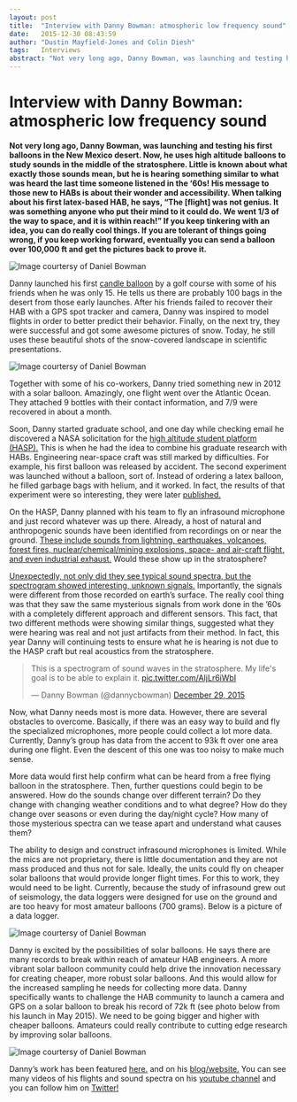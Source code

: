 ```yaml
---
layout: post
title:  "Interview with Danny Bowman: atmospheric low frequency sound"
date:   2015-12-30 08:43:59
author: "Dustin Mayfield-Jones and Colin Diesh"
tags:	Interviews
abstract: "Not very long ago, Danny Bowman, was launching and testing his first balloons in the New Mexico desert. Now, he uses high altitude balloons to study sounds in the middle of the stratosphere. Little is known about what exactly those sounds mean, but he is hearing something similar to what was heard the last time someone listened in the ‘60s! His message to those new to HABs is about their wonder and accessibility. When talking about his first latex-based HAB, he says, “The [flight] was not genius. It was something anyone who put their mind to it could do. We went 1/3 of the way to space, and it is within reach!” If you keep tinkering with an idea, you can do really cool things. If you are tolerant of things going wrong, if you keep working forward, eventually you can send a balloon over 100,000 ft and get the pictures back to prove it."
---
```


# Interview with Danny Bowman: atmospheric low frequency sound


**Not very long ago, Danny Bowman, was launching and testing his first balloons in the New Mexico desert. Now, he uses high altitude balloons to study sounds in the middle of the stratosphere. Little is known about what exactly those sounds mean, but he is hearing something similar to what was heard the last time someone listened in the ‘60s! His message to those new to HABs is about their wonder and accessibility. When talking about his first latex-based HAB, he says, “The [flight] was not genius. It was something anyone who put their mind to it could do. We went 1/3 of the way to space, and it is within reach!” If you keep tinkering with an idea, you can do really cool things. If you are tolerant of things going wrong, if you keep working forward, eventually you can send a balloon over 100,000 ft and get the pictures back to prove it.**



![Image courtersy of Daniel Bowman]({{base}}/images/danny/dsc01210.jpg)

Danny launched his first <a href="https://www.youtube.com/watch?v=4_QkU34HXMw">candle balloon</a> by a golf course with some of his friends when he was only 15. He tells us there are probably 100 bags in the desert from those early launches. After his friends failed to recover their HAB with a GPS spot tracker and camera, Danny was inspired to model flights in order to better predict their behavior. Finally, on the next try, they were successful and got some awesome pictures of snow. Today, he still uses these beautiful shots of the snow-covered landscape in scientific presentations.

![Image courtersy of Daniel Bowman]({{base}}/images/danny/0458.JPG)

Together with some of his co-workers, Danny tried something new in 2012 with a solar balloon. Amazingly, one flight went over the Atlantic Ocean. They attached 9 bottles with their contact information, and 7/9 were recovered in about a month.

Soon, Danny started graduate school, and one day while checking email he discovered a NASA solicitation for the <a href="http://laspace.lsu.edu/hasp/">high altitude student platform (HASP).</a> This is when he had the idea to combine his graduate research with HABs. Engineering near-space craft was still marked by difficulties. For example, his first balloon was released by accident. The second experiment was launched without a balloon, sort of. Instead of ordering a latex balloon, he filled garbage bags with helium, and it worked. In fact, the results of that experiment were so interesting, they were later <a href="https://www.researchgate.net/publication/260604744_The_acoustic_signatures_of_ground_acceleration_gas_expansion_and_spall_fallback_in_experimental_volcanic_explosions">published.</a>

On the HASP, Danny planned with his team to fly an infrasound microphone and just record whatever was up there. Already, a host of natural and anthropogenic sounds have been identified from recordings on or near the ground. <a href="http://link.springer.com/chapter/10.1007%2F978-1-4020-9508-5_6">These include sounds from lightning, earthquakes, volcanoes, forest fires, nuclear/chemical/mining explosions, space- and air-craft flight, and even industrial exhaust.</a> Would these show up in the stratosphere? 

<a href="https://www.researchgate.net/publication/283558498_Infrasound_in_the_middle_stratosphere_measured_with_a_free_flying_acoustic_array">Unexpectedly, not only did they see typical sound spectra, but the spectrogram showed interesting, unknown signals.</a> Importantly, the signals were different from those recorded on earth’s surface. The really cool thing was that they saw the same mysterious signals from work done in the ’60s with a completely different approach and different sensors. This fact, that two different methods were showing similar things, suggested what they were hearing was real and not just artifacts from their method. In fact, this year Danny will continuing tests to ensure what he is hearing is not due to the HASP craft but real acoustics from the stratosphere.

<blockquote class="twitter-tweet" lang="en"><p lang="en" dir="ltr">This is a spectrogram of sound waves in the stratosphere. My life&#39;s goal is to be able to explain it. <a href="https://t.co/AIjLr6iWbI">pic.twitter.com/AIjLr6iWbI</a></p>&mdash; Danny Bowman (@dannycbowman) <a href="https://twitter.com/dannycbowman/status/681664280505270277">December 29, 2015</a></blockquote> <script async src="//platform.twitter.com/widgets.js" charset="utf-8"></script>

Now, what Danny needs most is more data. However, there are several obstacles to overcome. Basically, if there was an easy way to build and fly the specialized microphones, more people could collect a lot more data. Currently, Danny’s group has data from the accent to 93k ft over one area during one flight. Even the descent of this one was too noisy to make much sense. 

More data would first help confirm what can be heard from a free flying balloon in the stratosphere. Then, further questions could begin to be answered. How do the sounds change over different terrain? Do they change with changing weather conditions and to what degree? How do they change over seasons or even during the day/night cycle? How many of those mysterious spectra can we tease apart and understand what causes them?

The ability to design and construct infrasound microphones is limited. While the mics are not proprietary, there is little documentation and they are not mass produced and thus not for sale. Ideally, the units could fly on cheaper solar balloons that would provide longer flight times. For this to work, they would need to be light. Currently, because the study of infrasound grew out of seismology, the data loggers were designed for use on the ground and are too heavy for most amateur balloons (700 grams). Below is a picture of a data logger.  

![Image courtersy of Daniel Bowman]({{base}}/images/danny/datacube.jpg)


Danny is excited by the possibilities of solar balloons. He says there are many records to break within reach of amateur HAB engineers. A more vibrant solar balloon community could help drive the innovation necessary for creating cheaper, more robust solar balloons. And this would allow for the increased sampling he needs for collecting more data. Danny specifically wants to challenge the HAB community to launch a camera and GPS on a solar balloon to break his record of 72k ft (see photo below from his launch in May 2015). We need to be going bigger and higher with cheaper balloons. Amateurs could really contribute to cutting edge research by improving solar balloons. 

![Image courtersy of Daniel Bowman]({{base}}/images/danny/00666.jpg)

Danny’s work has been featured <a href="https://vimeo.com/141007279">here.</a> and on his <a href="https://bovineaerospace.wordpress.com">blog/website.</a> You can see many videos of his flights and sound spectra on his <a href="https://www.youtube.com/channel/UCrpsGLqviSRSJrqcTB_7-Ow">youtube channel</a> and you can follow him on <a href="https://twitter.com/dannycbowman">Twitter!</a>

